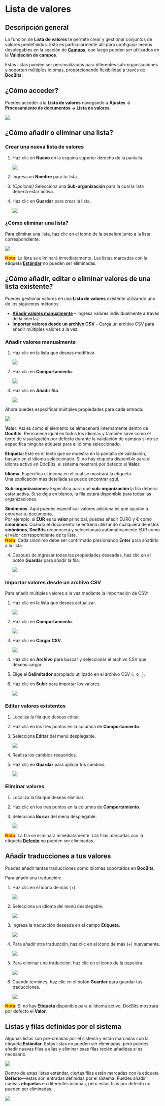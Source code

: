 # Lista de valores

## Descripción general

La función de **Lista de valores** te permite crear y gestionar conjuntos de valores predefinidos. Esto es particularmente útil para configurar menús desplegables en la sección de [**Campos**](../global-settings/document-types/fields/), que luego pueden ser utilizados en la **Validación de campos**.

Estas listas pueden ser personalizadas para diferentes sub-organizaciones y soportan múltiples idiomas, proporcionando flexibilidad a través de **DocBits**.

## ¿Cómo acceder?

Puedes acceder a la **Lista de valores** navegando a **Ajustes → Procesamiento de documentos → Lista de valores**.

![](https://raw.githubusercontent.com/Fellow-Consulting-AG/docbits/refs/heads/main/readme/.gitbook/assets/settings_list_of_values.png)

## ¿Cómo añadir o eliminar una lista?

### Crear una nueva lista de valores

1.  Haz clic en **Nuevo** en la esquina superior derecha de la pantalla.

    ![](https://raw.githubusercontent.com/Fellow-Consulting-AG/docbits/refs/heads/main/readme/.gitbook/assets/list_of_values_1.png)
2. Ingresa un **Nombre** para tu lista.
3. _(Opcional)_ Selecciona una **Sub-organización** para la cual la lista debería estar activa.
4.  Haz clic en **Guardar** para crear la lista.

    ![](https://raw.githubusercontent.com/Fellow-Consulting-AG/docbits/refs/heads/main/readme/.gitbook/assets/list_of_values_2.png)

### ¿Cómo eliminar una lista?

Para eliminar una lista, haz clic en el ícono de la papelera junto a la lista correspondiente.

![](https://raw.githubusercontent.com/Fellow-Consulting-AG/docbits/refs/heads/main/readme/.gitbook/assets/list_of_values_13.png)

<mark style="color:red;">**Nota**</mark>: La lista se eliminará inmediatamente. Las listas marcadas con la etiqueta [**Estándar**](list-of-values.md#listas-y-filas-definidas-por-el-sistema) no pueden ser eliminadas.

## ¿Cómo añadir, editar o eliminar valores de una lista existente?

Puedes gestionar valores en una **Lista de valores** existente utilizando uno de los siguientes métodos:

* [**Añadir valores manualmente**](list-of-values.md#anadir-valores-manualmente) – Ingresa valores individualmente a través de la interfaz.
* [**Importar valores desde un archivo CSV**](list-of-values.md#importar-valores-desde-un-archivo-csv) – Carga un archivo CSV para añadir múltiples valores a la vez.

### Añadir valores manualmente

1.  Haz clic en la lista que deseas modificar.

    ![](https://raw.githubusercontent.com/Fellow-Consulting-AG/docbits/refs/heads/main/readme/.gitbook/assets/list_of_values_3.png)
2.  Haz clic en **Comportamiento**.

    ![](https://raw.githubusercontent.com/Fellow-Consulting-AG/docbits/refs/heads/main/readme/.gitbook/assets/list_of_values_4.png)
3.  Haz clic en **Añadir fila**.

    ![](https://raw.githubusercontent.com/Fellow-Consulting-AG/docbits/refs/heads/main/readme/.gitbook/assets/list_of_values_5.png)

Ahora puedes especificar múltiples propiedades para cada entrada:

![](https://raw.githubusercontent.com/Fellow-Consulting-AG/docbits/refs/heads/main/readme/.gitbook/assets/list_of_values_6.png)

**Valor**: Así es como el elemento se almacenará internamente dentro de **DocBits**. Permanece igual en todos los idiomas y también sirve como el texto de visualización por defecto durante la validación de campos si no se especifica ninguna etiqueta para el idioma seleccionado.

**Etiqueta**: Este es el texto que se muestra en la pantalla de validación, basado en el idioma seleccionado. Si no hay etiqueta disponible para el idioma activo en DocBits, el sistema mostrará por defecto el **Valor**.

**Idioma**: Especifica el idioma en el cual se mostrará la etiqueta.\
Una explicación más detallada se puede encontrar [aquí](list-of-values.md#anadir-traducciones-a-tus-valores).

**Sub-organizaciones**: Especifica para qué **sub-organización** la fila debería estar activa. Si se deja en blanco, la fila estará disponible para todas las organizaciones.

**Sinónimos**: Aquí puedes especificar valores adicionales que ayudan a entrenar tu documento.\
Por ejemplo, si **EUR** es tu **valor** principal, puedes añadir EURO y € como **sinónimos**. Cuando el documento se entrena utilizando cualquiera de estos **sinónimos**, **DocBits** reconocerá y seleccionará automáticamente EUR como el valor correspondiente de tu lista.\
<mark style="color:red;">**Nota**</mark>: Cada sinónimo debe ser confirmado presionando **Enter** para añadirlo a la lista.

4.  Después de ingresar todas las propiedades deseadas, haz clic en el botón **Guardar** para añadir la fila.

    ![](https://raw.githubusercontent.com/Fellow-Consulting-AG/docbits/refs/heads/main/readme/.gitbook/assets/list_of_values_11.png)

### Importar valores desde un archivo CSV

Para añadir múltiples valores a la vez mediante la importación de CSV:

1.  Haz clic en la lista que deseas actualizar.

    ![](https://raw.githubusercontent.com/Fellow-Consulting-AG/docbits/refs/heads/main/readme/.gitbook/assets/list_of_values_3.png)
2.  Haz clic en **Comportamiento**.

    ![](https://raw.githubusercontent.com/Fellow-Consulting-AG/docbits/refs/heads/main/readme/.gitbook/assets/list_of_values_4.png)
3.  Haz clic en **Cargar CSV**.

    ![](https://raw.githubusercontent.com/Fellow-Consulting-AG/docbits/refs/heads/main/readme/.gitbook/assets/list_of_values_7.png)
4. Haz clic en **Archivo** para buscar y seleccionar el archivo CSV que deseas cargar.
5. Elige el **Delimitador** apropiado utilizado en el archivo CSV (`;` o `,`).
6.  Haz clic en **Subir** para importar los valores.

    ![](https://raw.githubusercontent.com/Fellow-Consulting-AG/docbits/refs/heads/main/readme/.gitbook/assets/list_of_values_8.png)

### Editar valores existentes

1. Localiza la fila que deseas editar.
2. Haz clic en los tres puntos en la columna de **Comportamiento**.
3.  Selecciona **Editar** del menú desplegable.

    ![](https://raw.githubusercontent.com/Fellow-Consulting-AG/docbits/refs/heads/main/readme/.gitbook/assets/list_of_values_10.png)
4. Realiza los cambios requeridos.
5.  Haz clic en **Guardar** para aplicar tus cambios.

    ![](https://raw.githubusercontent.com/Fellow-Consulting-AG/docbits/refs/heads/main/readme/.gitbook/assets/list_of_values_11.png)

### Eliminar valores

1. Localiza la fila que deseas eliminar.
2. Haz clic en los tres puntos en la columna de **Comportamiento**.
3.  Selecciona **Borrar** del menú desplegable.

    ![](https://raw.githubusercontent.com/Fellow-Consulting-AG/docbits/refs/heads/main/readme/.gitbook/assets/list_of_values_12.png)

<mark style="color:red;">**Nota**</mark>: La fila se eliminará inmediatamente. Las filas marcadas con la etiqueta [**Defecto**](list-of-values.md#listas-y-filas-definidas-por-el-sistema) no pueden ser eliminadas.

## Añadir traducciones a tus valores

Puedes añadir tantas traducciones como idiomas soportados en **DocBits**.

Para añadir una traducción:

1.  Haz clic en el ícono de más (+).

    ![](https://raw.githubusercontent.com/Fellow-Consulting-AG/docbits/refs/heads/main/readme/.gitbook/assets/list_of_values_14.png)
2.  Selecciona un idioma del menú desplegable.

    ![](https://raw.githubusercontent.com/Fellow-Consulting-AG/docbits/refs/heads/main/readme/.gitbook/assets/list_of_values_15.png)
3.  Ingresa la traducción deseada en el campo **Etiqueta**.

    ![](https://raw.githubusercontent.com/Fellow-Consulting-AG/docbits/refs/heads/main/readme/.gitbook/assets/list_of_values_16.png)
4.  Para añadir otra traducción, haz clic en el ícono de más (+) nuevamente.

    ![](https://raw.githubusercontent.com/Fellow-Consulting-AG/docbits/refs/heads/main/readme/.gitbook/assets/list_of_values_17.png)
5.  Para eliminar una traducción, haz clic en el ícono de la papelera.

    ![](https://raw.githubusercontent.com/Fellow-Consulting-AG/docbits/refs/heads/main/readme/.gitbook/assets/list_of_values_18.png)
6.  Cuando termines, haz clic en el botón **Guardar** para guardar tus traducciones.

    ![](https://raw.githubusercontent.com/Fellow-Consulting-AG/docbits/refs/heads/main/readme/.gitbook/assets/list_of_values_19.png)

<mark style="color:red;">**Nota**</mark>: Si no hay **Etiqueta** disponible para el idioma activo, DocBits mostrará por defecto el **Valor**.

## Listas y filas definidas por el sistema

Algunas listas son pre-creadas por el sistema y están marcadas con la etiqueta **Estándar**. Estas listas no pueden ser eliminadas, pero puedes añadir nuevas filas a ellas y eliminar esas filas recién añadidas si es necesario.

![](https://raw.githubusercontent.com/Fellow-Consulting-AG/docbits/refs/heads/main/readme/.gitbook/assets/list_of_values_9.png)

Dentro de estas listas estándar, ciertas filas están marcadas con la etiqueta **Defecto**—estas son entradas definidas por el sistema. Puedes añadir nuevas **etiquetas** en diferentes idiomas, pero estas filas por defecto no pueden ser eliminadas.

![](https://raw.githubusercontent.com/Fellow-Consulting-AG/docbits/refs/heads/main/readme/.gitbook/assets/list_of_values_20.png)
